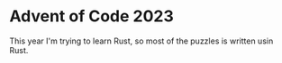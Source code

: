 # Advent of Code 2023

This year I'm trying to learn Rust, so most of the puzzles is written usin Rust.

